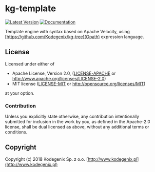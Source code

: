 # kg-template

[![Latest Version](https://img.shields.io/crates/v/kg-template.svg)](https://crates.io/crates/kg-template)
[![Documentation](https://docs.rs/kg-template/badge.svg)](https://docs.rs/kg-template)

Template engine with syntax based on Apache Velocity, using [https://github.com/Kodegenix/kg-tree](Opath) expression language.

## License

Licensed under either of
* Apache License, Version 2.0, ([LICENSE-APACHE](LICENSE-APACHE) or http://www.apache.org/licenses/LICENSE-2.0)
* MIT license ([LICENSE-MIT](LICENSE-MIT) or http://opensource.org/licenses/MIT)

at your option.

### Contribution

Unless you explicitly state otherwise, any contribution intentionally submitted
for inclusion in the work by you, as defined in the Apache-2.0 license, shall be dual licensed as above, without any
additional terms or conditions.

## Copyright

Copyright (c) 2018 Kodegenix Sp. z o.o. [http://www.kodegenix.pl](http://www.kodegenix.pl)
